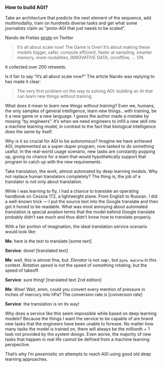 ### How to build AGI?

Take an architecture that predicts the next element of the sequence, add multimodality, train on hundreds diverse tasks and get what some journalists claim as "proto-AGI that just needs to be scaled".

Nando de Freitas [wrote](https://twitter.com/NandoDF/status/1525397036325019649) on Twitter


> It’s all about scale now! The Game is Over! It’s about making these models bigger, safer, compute efficient, faster at sampling, smarter memory, more modalities, INNOVATIVE DATA, on/offline, … 1/N.

It collected over 200 retweets.

Is it fair to say “It’s all about scale now?” The article Nando was replying to has made it clear:

> The very first problem on the way to solving AGI: building an AI that can learn new things without training.

What does it mean to *learn new things without training*? Even we, humans, the only samples of general intelligence, learn new things.. with training, be it a new game or a new language. I guess the author made a mistake by missing “by engineers”. It’s when we need engineers to infill a new skill into a machine learning model, in contrast to the fact that biological intelligence does the same by itself.

Why is it so crucial for AGI to be autonomous? Imagine we have achieved AGI, implemented as a super-duper program, now tasked to do something useful. In the real-world usage scenario, new tasks are constantly popping up, giving no chance for a team that would hypothetically support that program to catch up with the new requirements.

Take translation, the work, almost automated by deep learning models. Why not replace human translators completely? The thing is, the job of a translator is not only about translation.

While I was learning to fly, I had a chance to translate an operating handbook on Cessna 172, a lightweight plane. From English to Russian. I did a well-known trick — I put the source text into the Google translate and then got it honed to be readable. What was most annoying about automated translation is special aviation terms that the model behind Google translate probably didn’t see much and thus didn’t know how to translate properly.

With a fair portion of imagination, the ideal translation service scenario would look like:

**Me**: here is the text to translate [some text]

**Service**: done! [translated text]

**Me**: well, this is almost fine, but. *Elevator* is not `лифт`, but `руль высоты` in this context. *Rotation speed* is not the speed of something rotating, but the speed of takeoff.

**Service**: sure thing! [translated text 2nd edition]

**Me**: Wow! Wait, emm, could you convert every mention of pressure in inches of mercury into hPa? The conversion rate is [conversion rate]

**Service**: the translation is on its way!

Why does a service like this seem impossible while based on deep learning models? Because the things I want the service to be capable of are brand new tasks that the engineers have been unable to foresee. No matter how many tasks the model is trained on, there will always be the millionth + 1 task not provided by the system design. Even worse, the majority of new tasks that happen in real life cannot be defined from a machine learning perspective.

That’s why I’m pessimistic on attempts to reach AGI using good old deep learning approaches.
